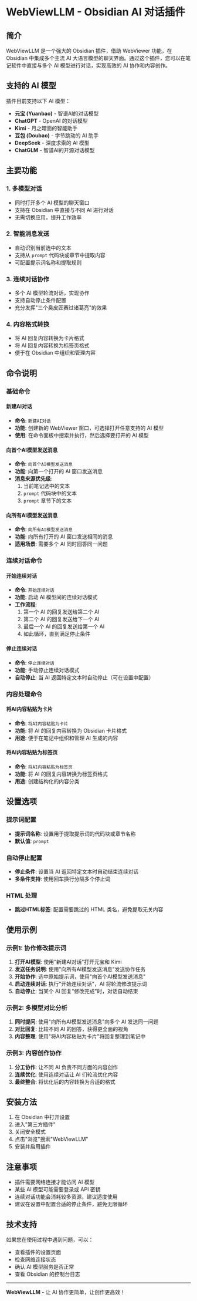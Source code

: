 # WebViewLLM - Obsidian AI 对话插件

## 简介

WebViewLLM 是一个强大的 Obsidian 插件，借助 WebViewer 功能，在 Obsidian 中集成多个主流 AI 大语言模型的聊天界面。通过这个插件，您可以在笔记软件中直接与多个 AI 模型进行对话，实现高效的 AI 协作和内容创作。

## 支持的 AI 模型

插件目前支持以下 AI 模型：

- **元宝 (Yuanbao)** - 智谱AI的对话模型
- **ChatGPT** - OpenAI 的对话模型
- **Kimi** - 月之暗面的智能助手
- **豆包 (Doubao)** - 字节跳动的 AI 助手
- **DeepSeek** - 深度求索的 AI 模型
- **ChatGLM** - 智谱AI的开源对话模型

## 主要功能

### 1. 多模型对话
- 同时打开多个 AI 模型的聊天窗口
- 支持在 Obsidian 中直接与不同 AI 进行对话
- 无需切换应用，提升工作效率

### 2. 智能消息发送
- 自动识别当前选中的文本
- 支持从 `prompt` 代码块或章节中提取内容
- 可配置提示词名称和提取规则

### 3. 连续对话协作
- 多个 AI 模型轮流对话，实现协作
- 支持自动停止条件配置
- 充分发挥"三个臭皮匠赛过诸葛亮"的效果

### 4. 内容格式转换
- 将 AI 回复内容转换为卡片格式
- 将 AI 回复内容转换为标签页格式
- 便于在 Obsidian 中组织和管理内容

## 命令说明

### 基础命令

#### 新建AI对话
- **命令**: `新建AI对话`
- **功能**: 创建新的 WebViewer 窗口，可选择打开任意支持的 AI 模型
- **使用**: 在命令面板中搜索并执行，然后选择要打开的 AI 模型

#### 向首个AI模型发送消息
- **命令**: `向首个AI模型发送消息`
- **功能**: 向第一个打开的 AI 窗口发送消息
- **消息来源优先级**:
  1. 当前笔记选中的文本
  2. `prompt` 代码块中的文本
  3. `prompt` 章节下的文本

#### 向所有AI模型发送消息
- **命令**: `向所有AI模型发送消息`
- **功能**: 向所有打开的 AI 窗口发送相同的消息
- **适用场景**: 需要多个 AI 同时回答同一问题

### 连续对话命令

#### 开始连续对话
- **命令**: `开始连续对话`
- **功能**: 启动 AI 模型间的连续对话模式
- **工作流程**: 
  1. 第一个 AI 的回复发送给第二个 AI
  2. 第二个 AI 的回复发送给下一个 AI
  3. 最后一个 AI 的回复发送给第一个 AI
  4. 如此循环，直到满足停止条件

#### 停止连续对话
- **命令**: `停止连续对话`
- **功能**: 手动停止连续对话模式
- **自动停止**: 当 AI 返回特定文本时自动停止（可在设置中配置）

### 内容处理命令

#### 将AI内容粘贴为卡片
- **命令**: `将AI内容粘贴为卡片`
- **功能**: 将 AI 的回复内容转换为 Obsidian 卡片格式
- **用途**: 便于在笔记中组织和管理 AI 生成的内容

#### 将AI内容粘贴为标签页
- **命令**: `将AI内容粘贴为标签页`
- **功能**: 将 AI 的回复内容转换为标签页格式
- **用途**: 创建结构化的内容分类

## 设置选项

### 提示词配置
- **提示词名称**: 设置用于提取提示词的代码块或章节名称
- **默认值**: `prompt`

### 自动停止配置
- **停止条件**: 设置当 AI 返回特定文本时自动结束连续对话
- **多条件支持**: 使用回车换行分隔多个停止词

### HTML 处理
- **跳过HTML标签**: 配置需要跳过的 HTML 类名，避免提取无关内容

## 使用示例

### 示例1: 协作修改提示词

1. **打开AI模型**: 使用"新建AI对话"打开元宝和 Kimi
2. **发送任务说明**: 使用"向所有AI模型发送消息"发送协作任务
3. **开始协作**: 选中原始提示词，使用"向首个AI模型发送消息"
4. **启动连续对话**: 执行"开始连续对话"，AI 将轮流修改提示词
5. **自动停止**: 当某个 AI 回复"修改完成"时，对话自动结束

### 示例2: 多模型对比分析

1. **同时提问**: 使用"向所有AI模型发送消息"向多个 AI 发送同一问题
2. **对比回复**: 比较不同 AI 的回答，获得更全面的视角
3. **内容整理**: 使用"将AI内容粘贴为卡片"将回复整理到笔记中

### 示例3: 内容创作协作

1. **分工协作**: 让不同 AI 负责不同方面的内容创作
2. **连续优化**: 使用连续对话让 AI 们轮流优化内容
3. **最终整合**: 将优化后的内容转换为合适的格式

## 安装方法

1. 在 Obsidian 中打开设置
2. 进入"第三方插件"
3. 关闭安全模式
4. 点击"浏览"搜索"WebViewLLM"
5. 安装并启用插件

## 注意事项

- 插件需要网络连接才能访问 AI 模型
- 某些 AI 模型可能需要登录或 API 密钥
- 连续对话功能会消耗较多资源，建议适度使用
- 建议在设置中配置合适的停止条件，避免无限循环

## 技术支持

如果您在使用过程中遇到问题，可以：
- 查看插件的设置页面
- 检查网络连接状态
- 确认 AI 模型服务是否正常
- 查看 Obsidian 的控制台日志

---

**WebViewLLM** - 让 AI 协作更简单，让创作更高效！ 